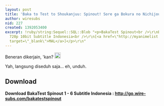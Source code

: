```yaml
---
layout: post
title: 'Baka to Test to Shoukanjuu: Spinout! Sore ga Bokura no Nichijou'
author: wiresubs
nid: 227
created: 1392053400
excerpt: !ruby/string:Sequel::SQL::Blob "<p>BakaTest Spinout<br />\r\nBD 1080p &amp;
  720p 10bit Subtitle Indonesia<br />\r\n[<a href=\"http://myanimelist.net/anime/10834/Baka_to_Test_to_Shoukanjuu:_Spinout!_Sore_ga_Bokura_no_Nichijou\"
  target=\"_blank\">MAL</a>]</p>\r\n"
---
```

<p>Beneran dikerjain, 'kan?&nbsp;<img alt="cool" src="sites/all/modules/ckeditor/ckeditor/plugins/smiley/images/shades_smile.gif" style="height:20px; width:20px" title="cool" />&nbsp;<br />
Yah, langsung diseduh saja... eh, unduh.</p>

<h2>Download</h2>

<p><strong>Download BakaTest Spinout 1 - 6 Subtitle&nbsp;Indonesia&nbsp;:&nbsp;<a href="http://go.wire-subs.com/bakatestspinout" target="_blank">http://go.wire-subs.com/bakatestspinout</a></strong></p>
